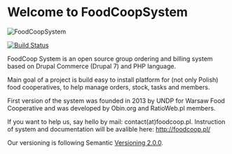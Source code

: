 # Welcome to FoodCoopSystem
![FoodCoopSystem](http://www.foodcoop.pl/images/logo.png)

[![Build Status](https://travis-ci.org/FoodCoopSystem/foodcoopsystem.svg)](https://travis-ci.org/FoodCoopSystem/foodcoopsystem)

FoodCoop System is an open source group ordering and billing system based on Drupal Commerce (Drupal 7) and PHP language.

Main goal of a project is build easy to install platform for (not only Polish) food cooperatives, to help manage orders, stock, tasks and members.

First version of the system was founded in 2013 by UNDP for Warsaw Food Cooperative and was developed by Obin.org and RatioWeb.pl members.

If you want to help us, say hello by mail: contact(at)foodcoop.pl. Instruction of system and documentation will be avalible here: http://foodcoop.pl/

Our versioning is following Semantic [Versioning 2.0.0](http://semver.org/).
